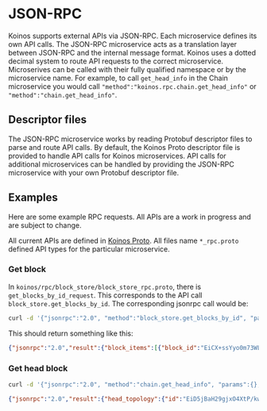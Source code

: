# JSON-RPC

Koinos supports external APIs via JSON-RPC. Each microservice defines its own API calls. The JSON-RPC microservice acts as a translation layer between JSON-RPC and the internal message format. Koinos uses a dotted decimal system to route API requests to the correct microservice. Microserives can be called with their fully qualified namespace or by the microservice name.  For example, to call `get_head_info` in the Chain microservice you would call `"method":"koinos.rpc.chain.get_head_info"` or `"method":"chain.get_head_info"`.

## Descriptor files

The JSON-RPC microservice works by reading Protobuf descriptor files to parse and route API calls. By default, the Koinos Proto descriptor file is provided to handle API calls for Koinos microservices. API calls for additional microservices can be handled by providing the JSON-RPC microservice with your own Protobuf descriptor file.

## Examples

Here are some example RPC requests. All APIs are a work in progress and are subject to change.

All current APIs are defined in [Koinos Proto](https://github.com/koinos/koinos-proto). All files name `*_rpc.proto` defined API types for the particular microservice.

### Get block

In `koinos/rpc/block_store/block_store_rpc.proto`, there is `get_blocks_by_id_request`. This corresponds to the API call `block_store.get_blocks_by_id`. The corresponding jsonrpc call would be:

```sh
curl -d '{"jsonrpc":"2.0", "method":"block_store.get_blocks_by_id", "params":{"block_id":["EiCX+ssYyo0m73WLY0VZ2W8EZKYs9s34zvwmE4h2EUh7lQ=="], "return_block":true, "return_receipt":false}, "id":0}' http://localhost:8080/
```

This should return something like this:

```json
{"jsonrpc":"2.0","result":{"block_items":[{"block_id":"EiCX+ssYyo0m73WLY0VZ2W8EZKYs9s34zvwmE4h2EUh7lQ==","block_height":"964","block":{"id":"EiCX+ssYyo0m73WLY0VZ2W8EZKYs9s34zvwmE4h2EUh7lQ==","header":{"previous":"EiADKmeXbxQQuzkUPXFqf3qmdQ8hWQU5mub+xjEVDjSJAg==","height":"964","timestamp":"1633721336872"},"active":"CiISIOOwxEKY/BwUmvv0yJlvuSQnrkHkZJuTTKSVmRt4UrhVEiISIC26XbwznnMWrqJoP6+DnBt7HuIxPbeSESWIEY3wZqo1GhkAzuB70A1bDr3jPg1Zw671LCd55aJxEhPB","passive":"","signature_data":"CiBAAAAAAAAAAAAAAAAAAAAAAAAAAAAAAAAAAAAAAASY4xJBIDW9mt9V/owtOVuz3JNklOEJpyWM2KQ0OF0CXFKVCcRTUZv3B9rRsRd9paOeurixVds965X2aR/H85g8qba0Hm4=","transactions":[]},"receipt":null}]},"id":0}
```

### Get head block

```sh
curl -d '{"jsonrpc":"2.0", "method":"chain.get_head_info", "params":{}, "id":1}' http://localhost:8080/
```

```json
{"jsonrpc":"2.0","result":{"head_topology":{"id":"EiD5jBaH29gjxO4XtP/kwYd618y8HgaqLHH6NiyfnHib+Q==","height":"966","previous":"EiDCzx9yh3EgpmpOyCjJ24aGL+PlECehkZ8IzR4ALrU4rg=="},"last_irreversible_block":"906"},"id":1}
```
